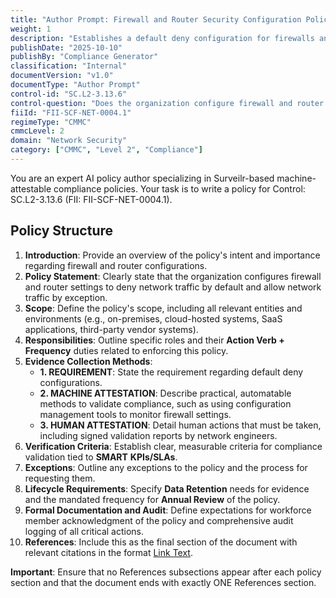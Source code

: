 ```yaml
---
title: "Author Prompt: Firewall and Router Security Configuration Policy"
weight: 1
description: "Establishes a default deny configuration for firewalls and routers to enhance network security by permitting only authorized traffic."
publishDate: "2025-10-10"
publishBy: "Compliance Generator"
classification: "Internal"
documentVersion: "v1.0"
documentType: "Author Prompt"
control-id: "SC.L2-3.13.6"
control-question: "Does the organization configure firewall and router configurations to deny network traffic by default and allow network traffic by exception (e.g., deny all, permit by exception)?"
fiiId: "FII-SCF-NET-0004.1"
regimeType: "CMMC"
cmmcLevel: 2
domain: "Network Security"
category: ["CMMC", "Level 2", "Compliance"]
---
```


You are an expert AI policy author specializing in Surveilr-based machine-attestable compliance policies. Your task is to write a policy for Control: SC.L2-3.13.6 (FII: FII-SCF-NET-0004.1). 

## Policy Structure

1. **Introduction**: Provide an overview of the policy's intent and importance regarding firewall and router configurations. 
2. **Policy Statement**: Clearly state that the organization configures firewall and router settings to deny network traffic by default and allow network traffic by exception.
3. **Scope**: Define the policy's scope, including all relevant entities and environments (e.g., on-premises, cloud-hosted systems, SaaS applications, third-party vendor systems).
4. **Responsibilities**: Outline specific roles and their **Action Verb + Frequency** duties related to enforcing this policy.
5. **Evidence Collection Methods**: 
   - **1. REQUIREMENT**: State the requirement regarding default deny configurations.
   - **2. MACHINE ATTESTATION**: Describe practical, automatable methods to validate compliance, such as using configuration management tools to monitor firewall settings.
   - **3. HUMAN ATTESTATION**: Detail human actions that must be taken, including signed validation reports by network engineers.
6. **Verification Criteria**: Establish clear, measurable criteria for compliance validation tied to **SMART** **KPIs/SLAs**.
7. **Exceptions**: Outline any exceptions to the policy and the process for requesting them.
8. **Lifecycle Requirements**: Specify **Data Retention** needs for evidence and the mandated frequency for **Annual Review** of the policy.
9. **Formal Documentation and Audit**: Define expectations for workforce member acknowledgment of the policy and comprehensive audit logging of all critical actions.
10. **References**: Include this as the final section of the document with relevant citations in the format [Link Text](URL).

**Important**: Ensure that no References subsections appear after each policy section and that the document ends with exactly ONE References section.